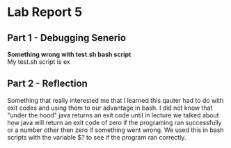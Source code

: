 # Lab Report 5

## Part 1 - Debugging Senerio
<b> Something wrong with test.sh bash script </b>
<br> My test.sh script is ex







## Part 2 - Reflection
Something that really interested me that I learned this qauter had to do with exit codes and using them to our advantage in bash.
I did not know that "under the hood" java returns an exit code until in lecture we talked about how java will return an exit code of zero if
the programing ran successfully or a number other then zero if something went wrong. We used this in bash scripts with the variable $? to see if
the program ran correctly.
